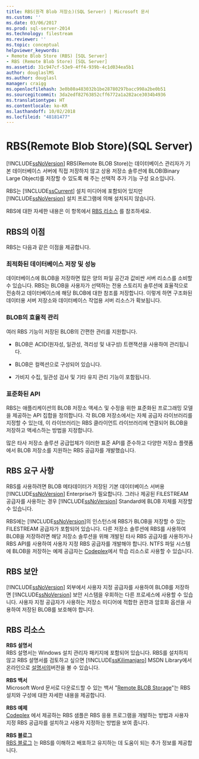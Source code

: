 ```yaml
---
title: RBS(원격 Blob 저장소)(SQL Server) | Microsoft 문서
ms.custom: ''
ms.date: 03/06/2017
ms.prod: sql-server-2014
ms.technology: filestream
ms.reviewer: ''
ms.topic: conceptual
helpviewer_keywords:
- Remote Blob Store (RBS) [SQL Server]
- RBS (Remote Blob Store) [SQL Server]
ms.assetid: 31c947cf-53e9-4ff4-939b-4c1d034ea5b1
author: douglaslMS
ms.author: douglasl
manager: craigg
ms.openlocfilehash: 3e0b80a483032b1be28780297bacc998a2be0b51
ms.sourcegitcommit: 3da2edf82763852cff6772a1a282ace3034b4936
ms.translationtype: HT
ms.contentlocale: ko-KR
ms.lasthandoff: 10/02/2018
ms.locfileid: "48181477"
---
```

# <a name="remote-blob-store-rbs-sql-server"></a>RBS(Remote Blob Store)(SQL Server)
  [!INCLUDE[ssNoVersion](../../includes/ssnoversion-md.md)] RBS(Remote BLOB Store)는 데이터베이스 관리자가 기본 데이터베이스 서버에 직접 저장하지 않고 상용 저장소 솔루션에 BLOB(Binary Large Object)를 저장할 수 있도록 해 주는 선택적 추가 기능 구성 요소입니다.  
  
 RBS는 [!INCLUDE[ssCurrent](../../includes/sscurrent-md.md)] 설치 미디어에 포함되어 있지만 [!INCLUDE[ssNoVersion](../../includes/ssnoversion-md.md)] 설치 프로그램에 의해 설치되지 않습니다.  
  
 RBS에 대한 자세한 내용은 이 항목에서 [RBS 리소스](#rbsresources) 를 참조하세요.  
  
## <a name="benefits-of-rbs"></a>RBS의 이점  
 RBS는 다음과 같은 이점을 제공합니다.  
  
### <a name="optimized-database-storage-and-performance"></a>최적화된 데이터베이스 저장 및 성능  
 데이터베이스에 BLOB을 저장하면 많은 양의 파일 공간과 값비싼 서버 리소스를 소비할 수 있습니다. RBS는 BLOB을 사용자가 선택하는 전용 스토리지 솔루션에 효율적으로 전송하고 데이터베이스에 해당 BLOB에 대한 참조를 저장합니다. 이렇게 하면 구조화된 데이터용 서버 저장소와 데이터베이스 작업용 서버 리소스가 확보됩니다.  
  
### <a name="efficient-management-of-blobs"></a>BLOB의 효율적 관리  
 여러 RBS 기능이 저장된 BLOB의 간편한 관리를 지원합니다.  
  
-   BLOB은 ACID(원자성, 일관성, 격리성 및 내구성) 트랜잭션을 사용하여 관리됩니다.  
  
-   BLOB은 컬렉션으로 구성되어 있습니다.  
  
-   가비지 수집, 일관성 검사 및 기타 유지 관리 기능이 포함됩니다.  
  
### <a name="standardized-api"></a>표준화된 API  
 RBS는 애플리케이션의 BLOB 저장소 액세스 및 수정을 위한 표준화된 프로그래밍 모델을 제공하는 API 집합을 정의합니다. 각 BLOB 저장소에서는 자체 공급자 라이브러리를 지정할 수 있는데, 이 라이브러리는 RBS 클라이언트 라이브러리에 연결되어 BLOB을 저장하고 액세스하는 방법을 지정합니다.  
  
 많은 타사 저장소 솔루션 공급업체가 이러한 표준 API를 준수하고 다양한 저장소 플랫폼에서 BLOB 저장소를 지원하는 RBS 공급자를 개발했습니다.  
  
## <a name="rbs-requirements"></a>RBS 요구 사항  
 RBS를 사용하려면 BLOB 메타데이터가 저장된 기본 데이터베이스 서버용 [!INCLUDE[ssNoVersion](../../includes/ssnoversion-md.md)] Enterprise가 필요합니다. 그러나 제공된 FILESTREAM 공급자를 사용하는 경우 [!INCLUDE[ssNoVersion](../../includes/ssnoversion-md.md)] Standard에 BLOB 자체를 저장할 수 있습니다.  
  
 RBS에는 [!INCLUDE[ssNoVersion](../../includes/ssnoversion-md.md)]의 인스턴스에 RBS가 BLOB을 저장할 수 있는 FILESTREAM 공급자가 포함되어 있습니다. 다른 저장소 솔루션에 RBS를 사용하여 BLOB을 저장하려면 해당 저장소 솔루션을 위해 개발된 타사 RBS 공급자를 사용하거나 RBS API를 사용하여 사용자 지정 RBS 공급자를 개발해야 합니다. NTFS 파일 시스템에 BLOB을 저장하는 예제 공급자는 [Codeplex](http://go.microsoft.com/fwlink/?LinkId=210190)에서 학습 리소스로 사용할 수 있습니다.  
  
## <a name="rbs-security"></a>RBS 보안  
 [!INCLUDE[ssNoVersion](../../includes/ssnoversion-md.md)] 외부에서 사용자 지정 공급자를 사용하여 BLOB를 저장하면 [!INCLUDE[ssNoVersion](../../includes/ssnoversion-md.md)] 보안 시스템을 우회하는 다른 프로세스에 사용할 수 있습니다. 사용자 지정 공급자가 사용하는 저장소 미디어에 적합한 권한과 암호화 옵션을 사용하여 저장된 BLOB를 보호해야 합니다.  
  
##  <a name="rbsresources"></a> RBS 리소스  
 **RBS 설명서**  
 RBS 설명서는 Windows 설치 관리자 패키지에 포함되어 있습니다. RBS를 설치하지 않고 RBS 설명서를 검토하고 싶으면 [!INCLUDE[ssKilimanjaro](../../includes/sskilimanjaro-md.md)] MSDN Library에서 온라인으로 [설명서의](http://go.microsoft.com/fwlink/?LinkId=210192)버전을 볼 수 있습니다.  
  
 **RBS 백서**  
 Microsoft Word 문서로 다운로드할 수 있는 백서 "[Remote BLOB Storage](http://go.microsoft.com/fwlink/?LinkId=210422)"는 RBS 설치와 구성에 대한 자세한 내용을 제공합니다.  
  
 **RBS 예제**  
 [Codeplex](http://go.microsoft.com/fwlink/?LinkId=210190) 에서 제공하는 RBS 샘플은 RBS 응용 프로그램을 개발하는 방법과 사용자 지정 RBS 공급자를 설치하고 사용자 지정하는 방법을 보여 줍니다.  
  
 **RBS 블로그**  
 [RBS 블로그](http://go.microsoft.com/fwlink/?LinkId=210315) 는 RBS를 이해하고 배포하고 유지하는 데 도움이 되는 추가 정보를 제공합니다.  
  
  
